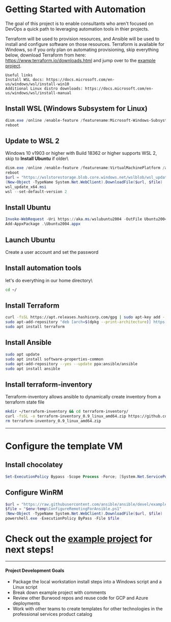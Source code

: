 # Getting Started with Automation

The goal of this project is to enable consultants who aren't focused on DevOps a quick path to leveraging automation tools in thier projects.

Terraform will be used to provision resources, and Ansible will be used to install and configure software on those resources.  Terraform is available for Windows, so if you only plan on automating provisioning, skip everything below, download Terraform from here: https://www.terraform.io/downloads.html and jump over to the [example project](https://github.com/Burwood/JLH_Automation/tree/master/Example_Project).

    Useful links
    Install WSL docs: https://docs.microsoft.com/en-us/windows/wsl/install-win10
    Additional Linux distro downloads: https://docs.microsoft.com/en-us/windows/wsl/install-manual

## Install WSL (Windows Subsystem for Linux)
```powershell
dism.exe /online /enable-feature /featurename:Microsoft-Windows-Subsystem-Linux /all /norestart
reboot
```

## Update to WSL 2
Windows 10 v1903 or higher with Build 18362 or higher supports WSL 2, skip to **Install Ubuntu** if older\
```powershell
dism.exe /online /enable-feature /featurename:VirtualMachinePlatform /all /norestart
reboot
$url = "https://wslstorestorage.blob.core.windows.net/wslblob/wsl_update_x64.msi"
(New-Object -TypeName System.Net.WebClient).DownloadFile($url, $file)
wsl_update_x64.msi
wsl --set-default-version 2
```

## Install Ubuntu
```powershell
Invoke-WebRequest -Uri https://aka.ms/wslubuntu2004 -OutFile Ubuntu2004.appx -UseBasicParsing`
Add-AppxPackage .\Ubuntu2004.appx
```

## Launch Ubuntu
Create a user account and set the password

## Install automation tools
let's do everything in our home directory\
```bash
cd ~/
```

## Install Terraform
```bash
curl -fsSL https://apt.releases.hashicorp.com/gpg | sudo apt-key add -
sudo apt-add-repository "deb [arch=$(dpkg --print-architecture)] https://apt.releases.hashicorp.com $(lsb_release -cs) main"
sudo apt install terraform
```

## Install Ansible
```bash
sudo apt update
sudo apt install software-properties-common
sudo apt-add-repository --yes --update ppa:ansible/ansible
sudo apt install ansible
```

## Install terraform-inventory
Terraform-inventory allows ansible to dynamically create inventory from a terraform state file

```bash
mkdir ~/terraform-inventory && cd terraform-inventory/
curl -fsSL -o terraform-inventory_0.9_linux_amd64.zip https://github.com/adammck/terraform-inventory/releases/download/v0.9/terraform-inventory_0.9_linux_amd64.zip && unzip terraform-inventory_0.9_linux_amd64.zip
rm terraform-inventory_0.9_linux_amd64.zip
```

---
# Configure the template VM

## Install chocolatey
```powershell
Set-ExecutionPolicy Bypass -Scope Process -Force; [System.Net.ServicePointManager]::SecurityProtocol = [System.Net.ServicePointManager]::SecurityProtocol -bor 3072; iex ((New-Object System.Net.WebClient).DownloadString('https://chocolatey.org/install.ps1'))
```

## Configure WinRM
```powershell
$url = "https://raw.githubusercontent.com/ansible/ansible/devel/examples/scripts/ConfigureRemotingForAnsible.ps1"
$file = "$env:temp\ConfigureRemotingForAnsible.ps1"
(New-Object -TypeName System.Net.WebClient).DownloadFile($url, $file)
powershell.exe -ExecutionPolicy ByPass -File $file
```

# Check out the [example project](https://github.com/Burwood/JLH_Automation/tree/master/Example_Project) for next steps!

---

#### Project Development Goals
- Package the local workstation install steps into a Windows script and a Linux script
- Break down example project with comments
- Review other Burwood repos and reuse code for GCP and Azure deployments
- Work with other teams to create templates for other technologies in the professional services product catalog
